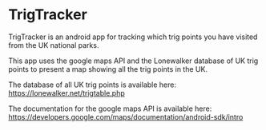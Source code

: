 # TrigTracker

TrigTracker is an android app for tracking which trig points you have visited from the UK national parks.

This app uses the google maps API and the Lonewalker database of UK trig points to present a map showing all the trig points in the UK. 

The database of all UK trig points is available here: https://lonewalker.net/trigtable.php

The documentation for the google maps API is available here: https://developers.google.com/maps/documentation/android-sdk/intro
